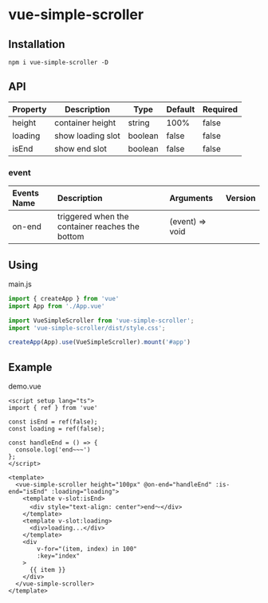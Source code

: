 # vue-simple-scroller



## Installation

```
npm i vue-simple-scroller -D
```



## API

| Property | Description       | Type    | Default | Required |
| -------- | ----------------- | ------- | ------- | -------- |
| height   | container height  | string  | 100%    | false    |
| loading  | show loading slot | boolean | false   | false    |
| isEnd    | show end slot     | boolean | false   | false    |

### event

| Events Name | Description                                     | Arguments       | Version |
| :---------- | :---------------------------------------------- | :-------------- | :------ |
| on-end      | triggered when the container reaches the bottom | (event) => void |         |



## Using

main.js

```javascript
import { createApp } from 'vue'
import App from './App.vue'

import VueSimpleScroller from 'vue-simple-scroller';
import 'vue-simple-scroller/dist/style.css';

createApp(App).use(VueSimpleScroller).mount('#app')
```



## Example

demo.vue

```vue
<script setup lang="ts">
import { ref } from 'vue'

const isEnd = ref(false);
const loading = ref(false);

const handleEnd = () => {
  console.log('end~~~')
};
</script>

<template>
  <vue-simple-scroller height="100px" @on-end="handleEnd" :is-end="isEnd" :loading="loading">
    <template v-slot:isEnd>
      <div style="text-align: center">end～</div>
    </template>
    <template v-slot:loading>
      <div>loading...</div>
    </template>
    <div
        v-for="(item, index) in 100"
        :key="index"
    >
      {{ item }}
    </div>
  </vue-simple-scroller>
</template>
```



